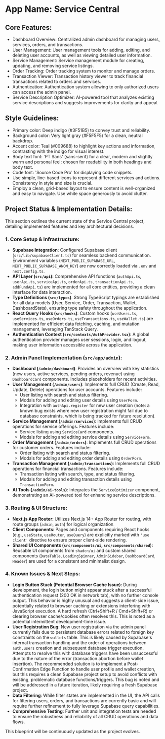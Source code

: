 # **App Name**: Service Central

## Core Features:

- Dashboard Overview: Centralized admin dashboard for managing users, services, orders, and transactions.
- User Management: User management tools for adding, editing, and deleting user accounts, as well as viewing detailed user information.
- Service Management: Service management module for creating, updating, and removing service listings.
- Order Tracking: Order tracking system to monitor and manage orders.
- Transaction Viewer: Transaction history viewer to track financial transactions related to orders and services.
- Authentication: Authentication system allowing to only authorized users can access the admin panel.
- Service Description Optimizer: AI-powered tool that analyzes existing service descriptions and suggests improvements for clarity and appeal.

## Style Guidelines:

- Primary color: Deep indigo (#3F51B5) to convey trust and reliability.
- Background color: Very light gray (#F5F5F5) for a clean, neutral backdrop.
- Accent color: Teal (#009688) to highlight key actions and information, contrasting with the indigo for visual interest.
- Body text font: 'PT Sans' (sans-serif) for a clear, modern and slightly warm and personal feel; chosen for readability in both headings and body text.
- Code font: 'Source Code Pro' for displaying code snippets.
- Use simple, line-based icons to represent different services and actions. Consistency in style and size is crucial.
- Employ a clean, grid-based layout to ensure content is well-organized and easy to navigate. Use white space generously to avoid clutter.

## Project Status & Implementation Details:

This section outlines the current state of the Service Central project, detailing implemented features and key architectural decisions.

### 1. Core Setup & Infrastructure:
- **Supabase Integration**: Configured Supabase client (`src/lib/supabaseClient.ts`) for seamless backend communication. Environment variables (`NEXT_PUBLIC_SUPABASE_URL`, `NEXT_PUBLIC_SUPABASE_ANON_KEY`) are now correctly loaded via `.env` and `next.config.ts`.
- **API Layer (`src/api`)**: Comprehensive API functions (`authApi.ts`, `userApi.ts`, `serviceApi.ts`, `orderApi.ts`, `transactionApi.ts`, `addFundApi.ts`) are implemented for all core entities, providing a clean interface for data interaction.
- **Type Definitions (`src/types`)**: Strong TypeScript typings are established for all data models (User, Service, Order, Transaction, Wallet, DashboardStats), ensuring type safety throughout the application.
- **React Query Hooks (`src/hooks`)**: Custom hooks (`useUsers.ts`, `useServices.ts`, `useOrders.ts`, `useTransactions.ts`, `useWallet.ts`) are implemented for efficient data fetching, caching, and mutation management, leveraging TanStack Query.
- **Authentication Context (`src/contexts/AuthProvider.tsx`)**: A global authentication provider manages user sessions, login, and logout, making user information accessible across the application.

### 2. Admin Panel Implementation (`src/app/admin`):
- **Dashboard (`/admin/dashboard`)**: Provides an overview with key statistics (new users, active services, pending orders, revenue) using `DashboardCard` components. Includes placeholders for recent activities.
- **User Management (`/admin/users`)**: Implements full CRUD (Create, Read, Update, Delete) operations for user accounts. Features include:
  - User listing with search and status filtering.
  - Modals for adding and editing user details using `UserForm`.
  - Integration with `authApi.register` for new user creation (note: a known bug exists where new user registration might fail due to database constraints, which is being tracked for future resolution).
- **Service Management (`/admin/services`)**: Implements full CRUD operations for service offerings. Features include:
  - Service listing using `ServiceCard` components.
  - Modals for adding and editing service details using `ServiceForm`.
- **Order Management (`/admin/orders`)**: Implements full CRUD operations for customer orders. Features include:
  - Order listing with search and status filtering.
  - Modals for adding and editing order details using `OrderForm`.
- **Transaction Management (`/admin/transactions`)**: Implements full CRUD operations for financial transactions. Features include:
  - Transaction listing with search, type, and status filtering.
  - Modals for adding and editing transaction details using `TransactionForm`.
- **AI Tools (`/admin/ai-tools`)**: Integrates the `ServiceOptimizer` component, demonstrating an AI-powered tool for enhancing service descriptions.

### 3. Routing & UI Structure:
- **Next.js App Router**: Utilizes Next.js 14+ App Router for routing, with route groups (`admin`, `auth`) for logical organization.
- **Client Components**: Pages and components requiring React hooks (e.g., `useState`, `useRouter`, `useQuery`) are explicitly marked with `'use client'` directive to ensure proper client-side rendering.
- **Shared UI Components (`src/components/ui`, `src/components/shared`)**: Reusable UI components from `shadcn/ui` and custom shared components (`DataTable`, `LoadingSpinner`, `AdminSidebar`, `DashboardCard`, `Header`) are used for a consistent and minimalist design.

### 4. Known Issues & Next Steps:
- **Login Button Stuck (Potential Browser Cache Issue)**: During development, the login button might appear stuck after a successful authentication request (200 OK in network tab), with no further console output. This behavior is highly unusual and suggests a client-side issue, potentially related to browser caching or extensions interfering with JavaScript execution. A hard refresh (Ctrl+Shift+R / Cmd+Shift+R) or clearing browser cache/cookies often resolves this. This is noted as a potential intermittent development-time issue.
- **User Registration Bug**: New user registration via the admin panel currently fails due to persistent database errors related to foreign key constraints on the `wallets` table. This is likely caused by Supabase's internal transaction handling and the order of operations between `auth.users` creation and subsequent database trigger execution. Attempts to resolve this with database triggers have been unsuccessful due to the nature of the error (transaction abortion before wallet insertion). The recommended solution is to implement a Post-Confirmation Edge Function to handle user profile and wallet creation, but this requires a clean Supabase project setup to avoid conflicts with existing, problematic database functions/triggers. This bug is noted and will be addressed in a future iteration, likely requiring a fresh Supabase project.
- **Data Filtering**: While filter states are implemented in the UI, the API calls for filtering users, orders, and transactions are currently basic and will require further refinement to fully leverage Supabase query capabilities.
- **Comprehensive Testing**: Further unit and integration tests are needed to ensure the robustness and reliability of all CRUD operations and data flows.

This blueprint will be continuously updated as the project evolves.